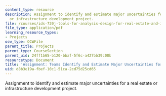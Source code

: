 ```yaml
---
content_type: resource
description: Assignment to identify and estimate major uncertainties for a real estate
  or infrastructure development project.
file: /courses/ids-720j-tools-for-analysis-design-for-real-estate-and-infrastructure-development-spring-2010/d8b3e19afbef10c151ca2cd75d25cd65_MITESD_712S10_proj02.pdf
file_type: application/pdf
learning_resource_types:
- Projects
ocw_type: OCWFile
parent_title: Projects
parent_type: CourseSection
parent_uid: 24ff1b65-b120-bbaf-5f6c-a427bb39c08b
resourcetype: Document
title: 'Assignment: Teams Identify and Estimate Major Uncertainties for Projects'
uid: d8b3e19a-fbef-10c1-51ca-2cd75d25cd65
---
```

Assignment to identify and estimate major uncertainties for a real estate or infrastructure development project.

